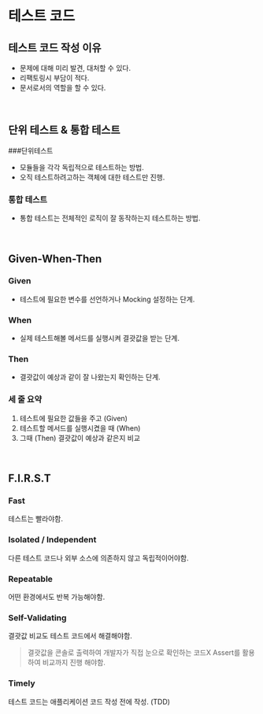 # 테스트 코드

## 테스트 코드 작성 이유
+ 문제에 대해 미리 발견, 대처할 수 있다.
+ 리팩토링시 부담이 적다.
+ 문서로서의 역할을 할 수 있다.

<br>

## 단위 테스트 & 통합 테스트

###단위테스트
+ 모듈들을 각각 독립적으로 테스트하는 방법.
+ 오직 테스트하려고하는 객체에 대한 테스트만 진행.

### 통합 테스트
+ 통합 테스트는 전체적인 로직이 잘 동작하는지 테스트하는 방법.

<br>

## Given-When-Then

### Given
+ 테스트에 필요한 변수를 선언하거나 Mocking 설정하는 단계.

### When
+ 실제 테스트해볼 메서드를 실행시켜 결괏값을 받는 단계.

### Then
+ 결괏값이 예상과 같이 잘 나왔는지 확인하는 단계.

### 세 줄 요약
1. 테스트에 필요한 값들을 주고 (Given)
2. 테스트할 메서드를 실행시켰을 때 (When)
3. 그때 (Then) 결괏값이 예상과 같은지 비교

<br>

## F.I.R.S.T

### Fast
테스트는 빨라야함.

### Isolated / Independent
다른 테스트 코드나 외부 소스에 의존하지 않고 독립적이어야함.

### Repeatable
어떤 환경에서도 반복 가능해야함.

### Self-Validating
결괏값 비교도 테스트 코드에서 해결해야함.
> 결괏값을 콘솔로 출력하여 개발자가 직접 눈으로 확인하는 코드X
> Assert를 활용하여 비교까지 진행 해야함.

### Timely
테스트 코드는 애플리케이션 코드 작성 전에 작성. (TDD)